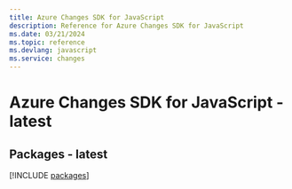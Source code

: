 ```yaml
---
title: Azure Changes SDK for JavaScript
description: Reference for Azure Changes SDK for JavaScript
ms.date: 03/21/2024
ms.topic: reference
ms.devlang: javascript
ms.service: changes
---
```

# Azure Changes SDK for JavaScript - latest
## Packages - latest
[!INCLUDE [packages](changes-index.md)]